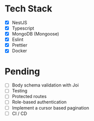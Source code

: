 # Tech Stack
- [X] NestJS
- [X] Typescript 
- [X] MongoDB (Mongoose)
- [X] Eslint
- [X] Prettier
- [X] Docker

# Pending
- [ ] Body schema validation with Joi
- [ ] Testing
- [ ] Protected routes
- [ ] Role-based authentication
- [ ] Implement a cursor based pagination
- [ ] CI / CD
